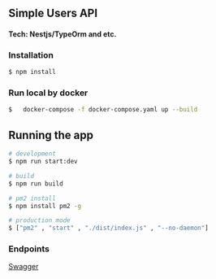 ## Simple Users API

#### Tech: Nestjs/TypeOrm and etc.

### Installation

```bash
$ npm install
```

### Run local by docker

```bash
$   docker-compose -f docker-compose.yaml up --build
```

## Running the app

```bash
# development
$ npm run start:dev

# build
$ npm run build

# pm2 install
$ npm install pm2 -g

# production mode
$ ["pm2" , "start" , "./dist/index.js" , "--no-daemon"]
```

### Endpoints

[Swagger](http://localhost:3000/api/docs/)

